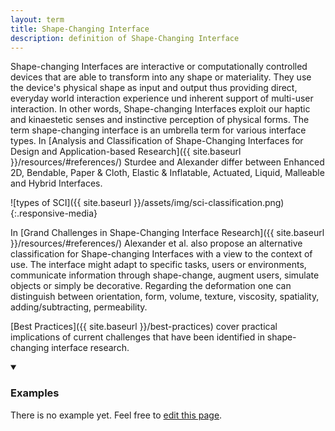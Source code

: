 ```yaml
---
layout: term
title: Shape-Changing Interface
description: definition of Shape-Changing Interface
---
```

Shape-changing Interfaces are interactive or computationally controlled devices that are able to transform into any shape or materiality. They use the device's physical shape as input and output thus providing direct, everyday world interaction experience und inherent support of multi-user interaction. In other words, Shape-changing Interfaces exploit our haptic and kinaestetic senses and instinctive perception of physical forms.
The term shape-changing interface is an umbrella term for various interface types. In [Analysis and Classification of Shape-Changing Interfaces for Design and Application-based Research]({{ site.baseurl }}/resources/#references/) Sturdee and Alexander differ between Enhanced 2D, Bendable, Paper & Cloth, Elastic & Inflatable, Actuated, Liquid, Malleable and Hybrid Interfaces.

![types of SCI]({{ site.baseurl }}/assets/img/sci-classification.png){:.responsive-media}

In [Grand Challenges in Shape-Changing Interface Research]({{ site.baseurl }}/resources/#references/) Alexander et al. also propose an alternative classification for Shape-changing Interfaces with a view to the context of use. The interface might adapt to specific tasks, users or environments, communicate information through shape-change, augment users, simulate objects or simply be decorative. Regarding the deformation one can distinguish between orientation, form, volume, texture, viscosity, spatiality, adding/subtracting, permeability.

[Best Practices]({{ site.baseurl }}/best-practices) cover practical implications of current challenges that have been identified in shape-changing interface research.

<details markdown="1" open>
<summary><h3>Examples</h3></summary> 

There is no example yet. Feel free to <a href="{{ site.repo }}/edit/master/{{ page.path }}" target="_blank"><i class="fa fa-edit fa-fw"></i> edit this page</a>.

</details>
